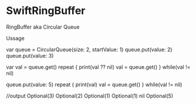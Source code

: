 # SwiftRingBuffer
RingBuffer aka Circular Queue

Ussage


var queue = CircularQueue<Int>(size: 2, startValue: 1)
queue.put(value: 2)
queue.put(value: 3)


var val = queue.get()
repeat {
    print(val ?? nil)
    val = queue.get()
} while(val != nil)

queue.put(value: 5)
repeat {
    print(val)
    val = queue.get()
} while(val != nil)

//output
Optional(3)
Optional(2)
Optional(1)
Optional(1)
nil
Optional(5)
